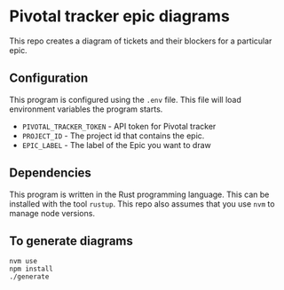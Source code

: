 
# Pivotal tracker epic diagrams

This repo creates a diagram of tickets and their blockers for a particular epic.

## Configuration

This program is configured using the `.env` file. This file will load
environment variables the program starts.

- `PIVOTAL_TRACKER_TOKEN` - API token for Pivotal tracker
- `PROJECT_ID` - The project id that contains the epic.
- `EPIC_LABEL` - The label of the Epic you want to draw


## Dependencies

This program is written in the Rust programming language. This can be installed
with the tool `rustup`. This repo also assumes that you use `nvm` to manage node versions.

## To generate diagrams

```
nvm use
npm install
./generate
```
